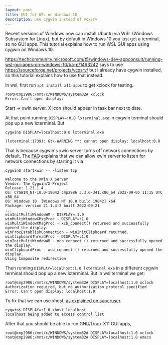 ```yaml
---
layout: post
title: GUI for WSL on Windows 10
description: use cygwin instead of vcxsrv 
---
```


Recent versions of Windows now can install Ubuntu via WSL (Windows
Subsystem for Linux), but by default in Windows 10 you just get a
terminal, so no GUI apps. This tutorial explains how to run WSL GUI
apps using cygwin on Windows 10.

https://techcommunity.microsoft.com/t5/windows-dev-appconsult/running-wsl-gui-apps-on-windows-10/ba-p/1493242
says to use https://sourceforge.net/projects/vcxsrv/ but I already
have cygwin installed, so this tutorial explains how to use that instead.

In wsl, first run `apt install x11-apps` to get xclock for testing.

```
root@cmp2986:/mnt/c/WINDOWS/system32# xclock
Error: Can't open display:
```

Start -> xwin server. X icon should appear in task bar next to date.

At that point running `DISPLAY=:0.0 lxterminal.exe` in cygwin terminal
should pop up a new lxterminal. But

```
cygwin$ DISPLAY=localhost:0.0 lxterminal.exe

(lxterminal:1739): Gtk-WARNING **: cannot open display: localhost:0.0
```

That is because cygwin's xwin server turns off network connections by
default. The
[FAQ](https://x.cygwin.com/docs/faq/cygwin-x-faq.html#q-xserver-nolisten-tcp-default)
explains that we can allow xwin server to listen for network
connections by starting it via

```
cygwin$ startxwin -- -listen tcp

Welcome to the XWin X Server
Vendor: The Cygwin/X Project
Release: 1.21.1.4
OS: CYGWIN_NT-10.0-19042 cmp2986 3.3.6-341.x86_64 2022-09-05 11:15 UTC x86_64
OS: Windows 10  [Windows NT 10.0 build 19042] x64
Package: version 21.1.4-2 built 2022-09-21
...
winInitMultiWindowWM - DISPLAY=:1.0
winMultiWindowXMsgProc - DISPLAY=:1.0
winMultiWindowXMsgProc - xcb_connect() returned and successfully opened the display.
winProcEstablishConnection - winInitClipboard returned.
winClipboardThreadProc - DISPLAY=:1.0
winInitMultiWindowWM - xcb_connect () returned and successfully opened the display.
winClipboardProc - xcb_connect () returned and successfully opened the display.
Using Composite redirection
```

Then running `DISPLAY=localhost:1.0 lxterminal.exe` in a different
cygwin terminal should pop up a new lxterminal. But in wsl terminal we get:

```
root@cmp2986:/mnt/c/WINDOWS/system32# DISPLAY=localhost:1.0 xclock
Authorization required, but no authorization protocol specified
Error: Can't open display: localhost:1.0
```

To fix that we can use xhost, [as explained on
superuser](https://superuser.com/questions/1174563/when-trying-to-connect-remote-clients-to-cygwin-x-i-get-authorization-required).

```
cygwin$ DISPLAY=:1.0 xhost localhost
localhost being added to access control list
```

After that you should be able to run GNU/Linux X11 GUI apps, 

```
root@cmp2986:/mnt/c/WINDOWS/system32# DISPLAY=localhost:1.0 xclock
root@cmp2986:/mnt/c/WINDOWS/system32# DISPLAY=localhost:1.0 emacs
```



